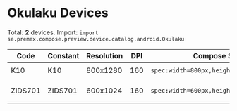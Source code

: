 # Okulaku Devices

Total: **2** devices. Import: `import se.premex.compose.preview.device.catalog.android.Okulaku`

| Code | Constant | Resolution | DPI | Compose Spec | Preview Usage |
|------|----------|------------|-----|-------------|---------------|
| K10 | K10 | 800x1280 | 160 | `spec:width=800px,height=1280px,dpi=160` | `@Preview(device = Okulaku.K10)` |
| ZIDS701 | ZIDS701 | 600x1024 | 160 | `spec:width=600px,height=1024px,dpi=160` | `@Preview(device = Okulaku.ZIDS701)` |

<!-- Generated automatically. Do not edit manually. -->
